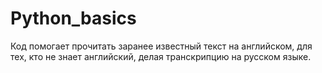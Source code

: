 # Python_basics
Код помогает прочитать заранее известный текст на английском, для тех, кто не знает английский, делая транскрипцию на русском языке.
